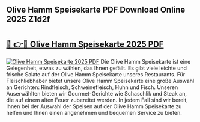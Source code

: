 ## Olive Hamm Speisekarte PDF Download Online 2025 Z1d2f

# <h2><a href="http://gc8g1tv.nevu.top/?p=Olive+Hamm+Speisekarte">🔗 👉🔴 Olive Hamm Speisekarte 2025 PDF</a></h2>

[![Olive Hamm Speisekarte 2025 PDF](https://i.imgur.com/dBaPXMq.png)](http://gc8g1tv.nevu.top/?p=Olive+Hamm+Speisekarte)
Die Olive Hamm Speisekarte ist eine Gelegenheit, etwas zu wählen, das Ihnen gefällt. Es gibt viele leichte und frische Salate auf der Olive Hamm Speisekarte unseres Restaurants. Für Fleischliebhaber bietet unsere Olive Hamm Speisekarte eine große Auswahl an Gerichten: Rindfleisch, Schweinefleisch, Huhn und Fisch. Unseren Auserwählten bieten wir Gourmet-Gerichte wie Schaschlik und Steak an, die auf einem alten Feuer zubereitet werden. In jedem Fall sind wir bereit, Ihnen bei der Auswahl der Speisen auf der Olive Hamm Speisekarte zu helfen und Ihnen einen angenehmen und bequemen Service zu bieten.

